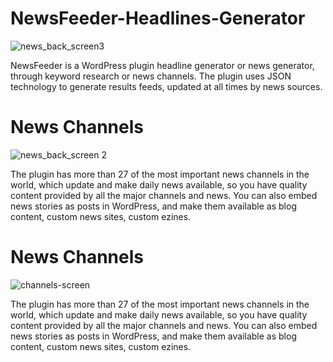 # NewsFeeder-Headlines-Generator


![news_back_screen3](https://user-images.githubusercontent.com/20075622/94386356-d9854000-011d-11eb-9c94-9e99016d2d17.png)


NewsFeeder is a WordPress plugin headline generator or news generator, through keyword research or news channels. The plugin uses JSON technology to generate results feeds, updated at all times by news sources.


# News Channels


![news_back_screen 2](https://user-images.githubusercontent.com/20075622/94384541-38948600-0119-11eb-9371-0edbdd88ffff.png)


The plugin has more than 27 of the most important news channels in the world, which update and make daily news available, so you have quality content provided by all the major channels and news. You can also embed news stories as posts in WordPress, and make them available as blog content, custom news sites, custom ezines.


# News Channels


![channels-screen](https://user-images.githubusercontent.com/20075622/94385144-b73df300-011a-11eb-807d-a40fbe8727bb.png)


The plugin has more than 27 of the most important news channels in the world, which update and make daily news available, so you have quality content provided by all the major channels and news. You can also embed news stories as posts in WordPress, and make them available as blog content, custom news sites, custom ezines.


